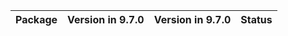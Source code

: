 <!-- markdown-link-check-disable -->

| Package   | Version in 9.7.0   | Version in 9.7.0   | Status   |
|-----------|--------------------|--------------------|----------|